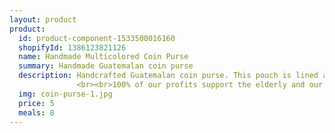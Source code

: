 ```yaml
---
layout: product
product:
  id: product-component-1533500016160
  shopifyId: 1386123821126
  name: Handmade Multicolored Coin Purse
  summary: Handmade Guatemalan coin purse
  description: Handcrafted Guatemalan coin purse. This pouch is lined and features a zippered closure. Great for use as a small wallet, storing small loose items, or storing cards. Also great for storing loyalty or business cards. All bags are handmade, unique, and provide sustainable employment opportunities to the most vulnerable families in Santa María de Jesús, Guatemala and the surrounding areas. Please be advised that all bags are multicolored, handmade, and unique.
               <br><br>100% of our profits support the elderly and our programs at Cosechando Felicidad Inc. including our feeding program for the elderly. 
  img: coin-purse-1.jpg
  price: 5
  meals: 8
---
```

